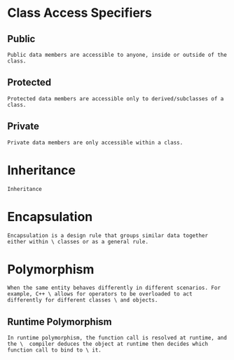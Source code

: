 # Class Access Specifiers
## Public
    Public data members are accessible to anyone, inside or outside of the class.
## Protected
    Protected data members are accessible only to derived/subclasses of a class.
## Private
    Private data members are only accessible within a class.


# Inheritance
    Inheritance


# Encapsulation
    Encapsulation is a design rule that groups similar data together either within \ classes or as a general rule.

# Polymorphism
    When the same entity behaves differently in different scenarios. For example, C++ \ allows for operators to be overloaded to act differently for different classes \ and objects.

## Runtime Polymorphism
    In runtime polymorphism, the function call is resolved at runtime, and the \  compiler deduces the object at runtime then decides which function call to bind to \ it.